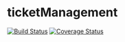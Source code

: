 # ticketManagement
[![Build Status](https://secure.travis-ci.org/krishnateja.gopidinni/ticketManagement.png?branch=master)](https://travis-ci.org/krishnateja.gopidinni/ticketManagement)
[![Coverage Status](https://coveralls.io/repos/krishnateja.gopidinni/ticketManagement/badge.svg?branch=master)](https://coveralls.io/r/krishnateja.gopidinni/ticketManagement/?branch=master)
